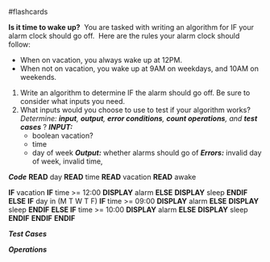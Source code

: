 #flashcards  

**Is it time to wake up?** 
You are tasked with writing an algorithm for IF your alarm clock should go off. 
Here are the rules your alarm clock should follow: 
-   When on vacation, you always wake up at 12PM.
-   When not on vacation, you wake up at 9AM on weekdays, and 10AM on weekends.
1.  Write an algorithm to determine IF the alarm should go off. Be sure to consider what inputs you need.    
2.  What inputs would you choose to use to test if your algorithm works?
*Determine: **input**, **output**, **error conditions**, **count operations**, and **test cases***
?
***INPUT:*** 
	- boolean vacation?
	- time
	- day of week
***Output:*** whether alarms should go of
***Errors:*** invalid day of week, invalid time,

***Code***
**READ** day
**READ** time
**READ** vacation
**READ** awake

**IF** vacation
	**IF** time >= 12:00
		**DISPLAY** alarm
	**ELSE**
		**DISPLAY** sleep
	**ENDIF**
**ELSE** 
	**IF** day in (M T W T F) 
		**IF** time >= 09:00
			**DISPLAY** alarm
		**ELSE**
			**DISPLAY** sleep
		**ENDIF**
	**ELSE 
		IF** time >= 10:00
			**DISPLAY** alarm
		**ELSE**
			**DISPLAY** sleep
		**ENDIF**
	**ENDIF**
**ENDIF**

***Test Cases***


***Operations***

